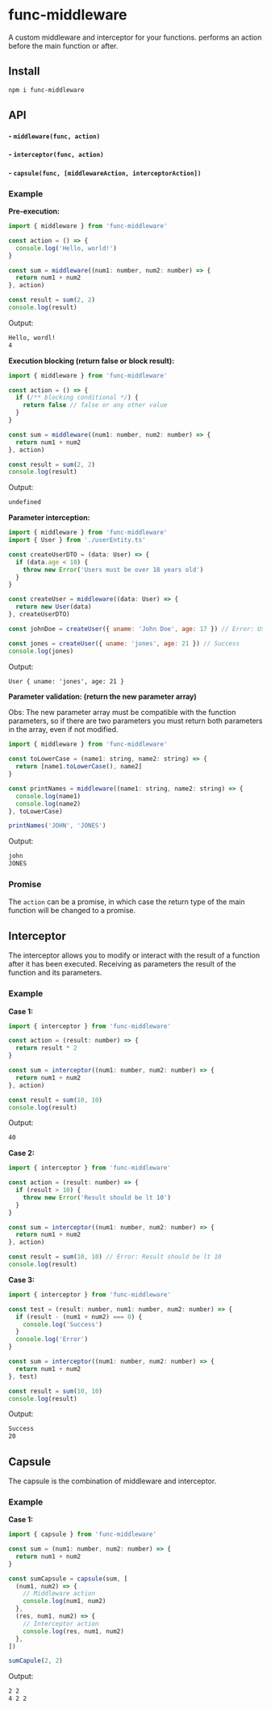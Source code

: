 # func-middleware

A custom middleware and interceptor for your functions. performs an action before the main function or after.

## Install

```bash
npm i func-middleware
```

## API

#### - `middleware(func, action)`

#### - `interceptor(func, action)`

#### - `capsule(func, [middlewareAction, interceptorAction])`

### Example

**Pre-execution:**

```js
import { middleware } from 'func-middleware'

const action = () => {
  console.log('Hello, world!')
}

const sum = middleware((num1: number, num2: number) => {
  return num1 + num2
}, action)

const result = sum(2, 2)
console.log(result)
```

Output:

```txt
Hello, wordl!
4
```

**Execution blocking (return false or block result):**

```js
import { middleware } from 'func-middleware'

const action = () => {
  if (/** blocking conditional */) {
    return false // false or any other value
  }
}

const sum = middleware((num1: number, num2: number) => {
  return num1 + num2
}, action)

const result = sum(2, 2)
console.log(result)
```

Output:

```txt
undefined
```

**Parameter interception:**

```js
import { middleware } from 'func-middleware'
import { User } from './userEntity.ts'

const createUserDTO = (data: User) => {
  if (data.age < 18) {
    throw new Error('Users must be over 18 years old')
  }
}

const createUser = middleware((data: User) => {
  return new User(data)
}, createUserDTO)

const johnDoe = createUser({ uname: 'John Doe', age: 17 }) // Error: Users must be over 18 years old

const jones = createUser({ uname: 'jones', age: 21 }) // Success
console.log(jones)
```

Output:

```txt
User { uname: 'jones', age: 21 }
```

**Parameter validation: (return the new parameter array)**

Obs: The new parameter array must be compatible with the function parameters, so if there are two parameters you must return both parameters in the array, even if not modified.

```js
import { middleware } from 'func-middleware'

const toLowerCase = (name1: string, name2: string) => {
  return [name1.toLowerCase(), name2]
}

const printNames = middleware((name1: string, name2: string) => {
  console.log(name1)
  console.log(name2)
}, toLowerCase)

printNames('JOHN', 'JONES')
```

Output:

```txt
john
JONES
```

### Promise

The `action` can be a promise, in which case the return type of the main function will be changed to a promise.

## Interceptor

The interceptor allows you to modify or interact with the result of a function after it has been executed. Receiving as parameters the result of the function and its parameters.

### Example

**Case 1:**

```js
import { interceptor } from 'func-middleware'

const action = (result: number) => {
  return result * 2
}

const sum = interceptor((num1: number, num2: number) => {
  return num1 + num2
}, action)

const result = sum(10, 10)
console.log(result)
```

Output:

```txt
40
```

**Case 2:**

```js
import { interceptor } from 'func-middleware'

const action = (result: number) => {
  if (result > 10) {
    throw new Error('Result should be lt 10')
  }
}

const sum = interceptor((num1: number, num2: number) => {
  return num1 + num2
}, action)

const result = sum(10, 10) // Error: Result should be lt 10
console.log(result)
```

**Case 3:**

```js
import { interceptor } from 'func-middleware'

const test = (result: number, num1: number, num2: number) => {
  if (result - (num1 + num2) === 0) {
    console.log('Success')
  }
  console.log('Error')
}

const sum = interceptor((num1: number, num2: number) => {
  return num1 + num2
}, test)

const result = sum(10, 10)
console.log(result)
```

Output:

```txt
Success
20
```

## Capsule

The capsule is the combination of middleware and interceptor.

### Example

**Case 1:**

```js
import { capsule } from 'func-middleware'

const sum = (num1: number, num2: number) => {
  return num1 + num2
}

const sumCapsule = capsule(sum, [
  (num1, num2) => {
    // Middleware action
    console.log(num1, num2)
  },
  (res, num1, num2) => {
    // Interceptor action
    console.log(res, num1, num2)
  },
])

sumCapule(2, 2)
```

Output:

```txt
2 2
4 2 2
```
